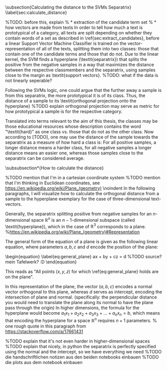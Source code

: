 \subsection{Calculating the distance to the SVMs Separatrix}
\label{sec:calculate_distance}

%TODO: before this, explain 
% * extraction of the candidate term set
% * how vectors are made from texts
In order to tell how much a text is prototypical of a category, all texts are split depending on whether they contain words of a set as described in \ref{sec:extract_candidates}, before a linear Support Vector Machine Classifier is trained on the vector-representation of all of the texts, splitting them into two classes: those that contain one of the candidate terms and those that do not. Due to the linear kernel, the SVM finds a hyperplane (\textit{separatrix}) that splits the positive from the negative samples in a way that maximizes the distance between the respective classmembers and the separatrix, using samples close to the margin as \textit{support vectors}. %TODO: what if the data is not linearly seperable?

Following the SVMs logic, one could argue that the further away a sample is from this separatrix, the more prototypical it is of its class. Thus, the distance of a sample to its \textit{orthogonal projection onto the hyperplane} %TODO explain orthogonal projection
may serve as metric for how prototypical a sample is for the respective category. 

Translated into terms relevant to the aim of this thesis, the classes may be those educational resources whose description contains the word "\textit{hard}" as one class vs. those that do not as the other class. Now according to [TODO], one may use the distance of the sample towards the separatrix as a measure of how hard a class is: For all positive samples, a longer distance means a harder class, for all negative samples a longer distance means an easier one, whereas those samples close to the separatrix can be considered average.

\subsubsection*{How to calculate the distance}

%TODO mention that I'm in a cartesian coordinate system
%TODO mention that I'm thinking in Euclidean coordinates, see https://en.wikipedia.org/wiki/Plane_(geometry)
\noindent In the following paragraphs, I will visualize how to calculate the orthogonal distance from a sample to the hyperplane exemplary for the case of three-dimensional text-vectors.

Generally, the separatrix splitting positive from negative samples for an $n$-dimensional space $\mathds{R}^n$ is an $n-1$-dimensional subspace (called \textit{hyperplane}), which in the case of $\mathds{R}^3$ corresponds to a plane. 
%https://en.wikipedia.org/wiki/Plane_(geometry)#Representation

The general form of the equation of a plane is given as the following linear equation, where parameters $a, b, c$ and $d$ encode the position of the plane:

\begin{equation}
	\label{eq:general_plane}
	ax + by + cz = d
	%TODO source? mein Tafelwerk? :D
\end{equation}

This reads as "All points $(x,y,z)$ for which \ref{eq:general_plane} holds are on the plane". 

In this representation of the plane, the vector $(a,b,c)$ encodes a normal vector orthogonal to this plane, whereas $d$ serves as intercept, encoding the intersection of plane and normal. (specifically: the perpendicular distance you would need to translate the plane along its normal to have the plane pass through the origin) In higher dimensions, the formula for the hyperplane would become $a_1x_1+a_2x_2+a_3x_3+...+a_nx_n = b$, which means that encoding the hyperplane for a space $\mathds{R}^n$ requires $n+1$ parameters.
% one rough quote in this paragraph from https://stackoverflow.com/a/17661431

%TODO explain that it's not even harder in higher-dimensional spaces
%TODO explain that nicely, in python the separatrix is perfectly specified using the normal and the intercept, so we have everything we need 
%TODO die handschriftlichen notizen aus den beiden notebooks einbauen
%TODO die plots aus dem notebook einbauen


<!-- 
The distance from any point of this $\mathds{R}^n$ to the hyperplane is then calculated as the length of the vector that is the \textit{orthogonal projection} from that point onto the hyperplane. The orthogonal projection from one vector onto another can be calculated as 

\begin{equation}
	\label{eq:orthogonal_projection}
	\hat{\vec{a}} = \frac{\vec{a}\cdot\vec{b}}{\vec{b}\cdot\vec{b}}\cdot\vec{b}
	%TODO source https://en.wikipedia.org/wiki/Vector_projection
\end{equation}

% ...as we however have a plane we want to project to, not a vector, what I wrote here is rather useless, isn't it?


The distance from any point of this $\mathds{R}^n$ to the hyperplane can then be calculated as 
% As... * dist(point, point_projected_onplane)     						 (`project[1,3]_pre`)
%       * abs(trafo(point)[0])     										 (`protoypicality_pre`)
%       * np.dot(plane.normal, point) + plane.d							 (`project2_pre')
% ...normiert sind die alle gleich, aber for some reason differn die um nen multiplicator..?!
% And the projections...:
%       * back_trafo([0, trafo(point)[1], trafo(point)[2]]
% 		* plane.project(point): k = (ax+by+cz+d)/(a²+b²+c²); result = [x-ka, y-kb, z-kc]
%       * point - distance * plane.normal  (...aber nur mit protoypicality_pre als distance! )
% 		...note that second and third are basically equal - both calculate "how much do I need to go into the direction of the orthogonal" and then do so  (point - distance * normal). The difference is that in plane.project the distance is divided by (a²+b²+c²). Originally sagt der typ von SO (https://stackoverflow.com/a/17661431) die distance ist einfach n*p-d, dann fehlt nur der normierungsterm. 
% TODO: figure out the explanation of the difference from this to the result of using forward and backward??
% See get_svm_decisionboundary.ipynb, den kram zwischen `#deleteme from here', commit d46a8300dae81adee

-->